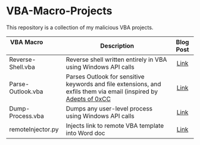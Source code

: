 # VBA-Macro-Projects
This repository is a collection of my malicious VBA projects.

| VBA Macro &nbsp; &nbsp; &nbsp; &nbsp; &nbsp; &nbsp; | Description | Blog Post |
| --------- | ----------- |:---------:|
| Reverse-Shell.vba | Reverse shell written entirely in VBA using Windows API calls | [Link](https://john-woodman.com/research/malicious-vba-macros-trials-tribulations/) |
| Parse-Outlook.vba | Parses Outlook for sensitive keywords and file extensions, and exfils them via email (inspired by [Adepts of 0xCC](https://twitter.com/AdeptsOf0xCC) | [Link](https://adepts.of0x.cc/vba-outlook/) |
| Dump-Process.vba | Dumps any user-level process using Windows API calls | [Link](https://john-woodman.com/research/malicious-vba-macros-trials-tribulations/) |
| remoteInjector.py | Injects link to remote VBA template into Word doc | [Link](https://john-woodman.com/research/vba-macro-remote-template-injection/) |
